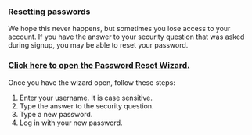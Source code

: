 ### Resetting passwords
We hope this never happens, but sometimes you lose access to your account. If you have the answer to your security question that was asked during signup, you may be able to reset your password.

### [Click here to open the Password Reset Wizard.](account/resetpass.php)
Once you have the wizard open, follow these steps:
1. Enter your username. It is case sensitive.
2. Type the answer to the security question.
3. Type a new password.
4. Log in with your new password.